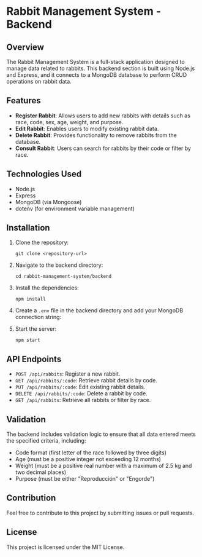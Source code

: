 # Rabbit Management System - Backend

## Overview
The Rabbit Management System is a full-stack application designed to manage data related to rabbits. This backend section is built using Node.js and Express, and it connects to a MongoDB database to perform CRUD operations on rabbit data.

## Features
- **Register Rabbit**: Allows users to add new rabbits with details such as race, code, sex, age, weight, and purpose.
- **Edit Rabbit**: Enables users to modify existing rabbit data.
- **Delete Rabbit**: Provides functionality to remove rabbits from the database.
- **Consult Rabbit**: Users can search for rabbits by their code or filter by race.

## Technologies Used
- Node.js
- Express
- MongoDB (via Mongoose)
- dotenv (for environment variable management)

## Installation
1. Clone the repository:
   ```
   git clone <repository-url>
   ```
2. Navigate to the backend directory:
   ```
   cd rabbit-management-system/backend
   ```
3. Install the dependencies:
   ```
   npm install
   ```
4. Create a `.env` file in the backend directory and add your MongoDB connection string:

5. Start the server:
   ```
   npm start
   ```

## API Endpoints
- `POST /api/rabbits`: Register a new rabbit.
- `GET /api/rabbits/:code`: Retrieve rabbit details by code.
- `PUT /api/rabbits/:code`: Edit existing rabbit details.
- `DELETE /api/rabbits/:code`: Delete a rabbit by code.
- `GET /api/rabbits`: Retrieve all rabbits or filter by race.

## Validation
The backend includes validation logic to ensure that all data entered meets the specified criteria, including:
- Code format (first letter of the race followed by three digits)
- Age (must be a positive integer not exceeding 12 months)
- Weight (must be a positive real number with a maximum of 2.5 kg and two decimal places)
- Purpose (must be either "Reproducción" or "Engorde")

## Contribution
Feel free to contribute to this project by submitting issues or pull requests.

## License
This project is licensed under the MIT License.
